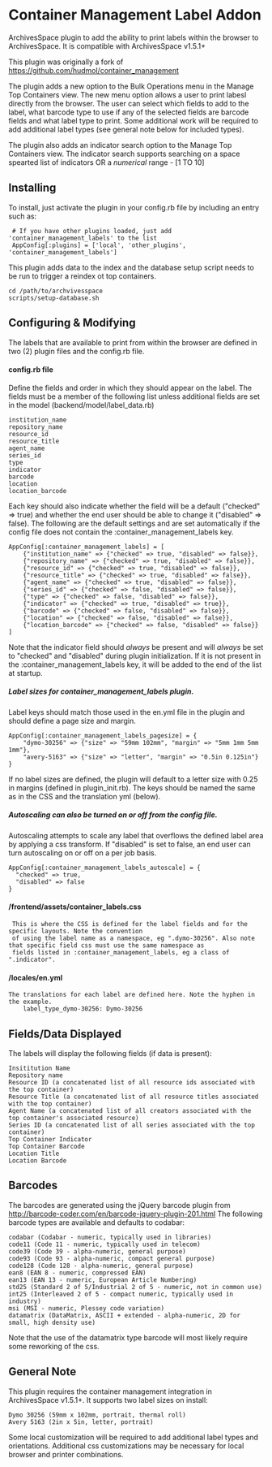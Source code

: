 Container Management Label Addon
================================

ArchivesSpace plugin to add the ability to print labels within the browser to ArchivesSpace.
It is compatible with ArchivesSpace v1.5.1+

This plugin was originally a fork of https://github.com/hudmol/container_management

The plugin adds a new option to the Bulk Operations menu in the Manage Top Containers view. The new menu option allows
a user to print labesl directly from the browser. The user can select which fields to add to the label, what barcode type
to use if any of the selected fields are barcode fields and what label type to print. Some additional work will be required
to add additional label types (see general note below for included types).

The plugin also adds an indicator search option to the Manage Top Containers view. The indicator search supports searching
on a space spearted list of indicators OR a *numerical* range - [1 TO 10]

## Installing

To install, just activate the plugin in your config.rb file by
including an entry such as:

     # If you have other plugins loaded, just add 'container_management_labels' to the list
     AppConfig[:plugins] = ['local', 'other_plugins', 'container_management_labels']
     
This plugin adds data to the index and the database setup script needs to be run to trigger a reindex ot top containers. 

    cd /path/to/archvivesspace
    scripts/setup-database.sh
     
## Configuring & Modifying

The labels that are available to print from within the browser are defined in two (2) plugin files and the config.rb file.

#### config.rb file

Define the fields and order in which they should appear on the label. The fields must be a member of the following list unless
additional fields are set in the model (backend/model/label_data.rb)

    institution_name
    repository_name
    resource_id
    resource_title
    agent_name
    series_id
    type
    indicator
    barcode
    location
    location_barcode
    
Each key should also indicate whether the field will be a default ("checked" => true) and whether the end user
should be able to change it ("disabled" => false). The following are the default settings and are set automatically if the
config file does not contain the :container_management_labels key.
    
    AppConfig[:container_management_labels] = [
        {"institution_name" => {"checked" => true, "disabled" => false}},
        {"repository_name" => {"checked" => true, "disabled" => false}},
        {"resource_id" => {"checked" => true, "disabled" => false}},
        {"resource_title" => {"checked" => true, "disabled" => false}},
        {"agent_name" => {"checked" => true, "disabled" => false}},
        {"series_id" => {"checked" => false, "disabled" => false}},
        {"type" => {"checked" => false, "disabled" => false}},
        {"indicator" => {"checked" => true, "disabled" => true}},
        {"barcode" => {"checked" => false, "disabled" => false}},
        {"location" => {"checked" => false, "disabled" => false}},
        {"location_barcode" => {"checked" => false, "disabled" => false}}
    ]

Note that the indicator field should *always* be present and will *always* be set to "checked" and "disabled" during plugin initialization.
If it is not present in the :container_management_labels key, it will be added to the end of the list at startup.

##### Label sizes for container_management_labels plugin.
Label keys should match those used in the en.yml file in the plugin and should define a page size and margin.

    AppConfig[:container_management_labels_pagesize] = {
        "dymo-30256" => {"size" => "59mm 102mm", "margin" => "5mm 1mm 5mm 1mm"},
        "avery-5163" => {"size" => "letter", "margin" => "0.5in 0.125in"}
    }
    
If no label sizes are defined, the plugin will default to a letter size with 0.25 in margins (defined in plugin_init.rb).
The keys should be named the same as in the CSS and the translation yml (below).

##### Autoscaling can also be turned on or off from the config file.
Autoscaling attempts to scale any label that overflows the defined label area by applying a css transform.
If "disabled" is set to false, an end user can turn autoscaling on or off on a per job basis.

    AppConfig[:container_management_labels_autoscale] = {
      "checked" => true,
      "disabled" => false
    }

#### /frontend/assets/container_labels.css

     This is where the CSS is defined for the label fields and for the specific layouts. Note the convention
     of using the label name as a namespace, eg ".dymo-30256". Also note that specific field css must use the same namespace as
     fields listed in :container_management_labels, eg a class of ".indicator".
      
#### /locales/en.yml

    The translations for each label are defined here. Note the hyphen in the example.
        label_type_dymo-30256: Dymo-30256

## Fields/Data Displayed

The labels will display the following fields (if data is present):

    Insititution Name
    Repository name
    Resource ID (a concatenated list of all resource ids associated with the top container)
    Resource Title (a concatenated list of all resource titles associated with the top container)
    Agent Name (a concatenated list of all creators associated with the top container's associated resource)
    Series ID (a concatenated list of all series associated with the top container)
    Top Container Indicator
    Top Container Barcode
    Location Title
    Location Barcode

## Barcodes

The barcodes are generated using the jQuery barcode plugin from http://barcode-coder.com/en/barcode-jquery-plugin-201.html
The following barcode types are available and defaults to codabar:

    codabar (Codabar - numeric, typically used in libraries)
    code11 (Code 11 - numeric, typically used in telecom)
    code39 (Code 39 - alpha-numeric, general purpose)
    code93 (Code 93 - alpha-numeric, compact general purpose)
    code128 (Code 128 - alpha-numeric, general purpose)
    ean8 (EAN 8 - numeric, compressed EAN)
    ean13 (EAN 13 - numeric, European Article Numbering)
    std25 (Standard 2 of 5/Industrial 2 of 5 - numeric, not in common use)
    int25 (Interleaved 2 of 5 - compact numeric, typically used in industry)
    msi (MSI - numeric, Plessey code variation)
    datamatrix (DataMatrix, ASCII + extended - alpha-numeric, 2D for small, high density use)

Note that the use of the datamatrix type barcode will most likely require some reworking of the css.

## General Note

This plugin requires the container management integration in ArchivesSpace v1.5.1+.
It supports two label sizes on install:

    Dymo 30256 (59mm x 102mm, portrait, thermal roll)
    Avery 5163 (2in x 5in, letter, portrait)
    
Some local customization will be required to add additional label types and orientations. Additional css customizations may be necessary for
local browser and printer combinations.